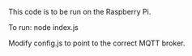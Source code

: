 This code is to be run on the Raspberry Pi.

To run: node index.js

Modify config.js to point to the correct MQTT broker.